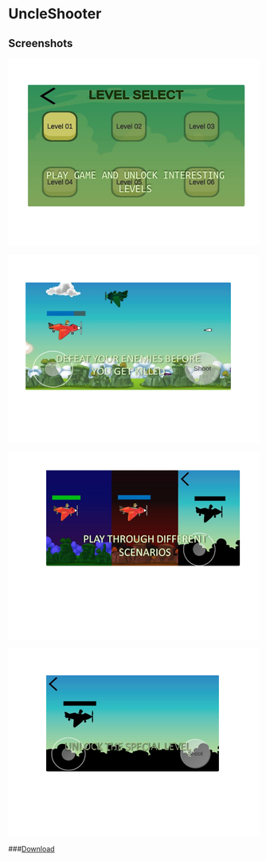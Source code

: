 # UncleShooter

## Screenshots

![Alt text](/ShootinGJet2D-LaunchFiles/zUncleShooterLaunchAssets/ScreenShots/png/image%20(1).png?raw=true)

![Alt text](/ShootinGJet2D-LaunchFiles/zUncleShooterLaunchAssets/ScreenShots/png/image%20(2).png?raw=true)

![Alt text](/ShootinGJet2D-LaunchFiles/zUncleShooterLaunchAssets/ScreenShots/png/image%20(3).png?raw=true)

![Alt text](/ShootinGJet2D-LaunchFiles/zUncleShooterLaunchAssets/ScreenShots/png/image%20(4).png?raw=true)

###[Download](https://github.com/user/repo/blob/branch/other_file.md)


